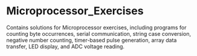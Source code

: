# Microprocessor_Exercises
Contains solutions for Microprocessor exercises, including programs for counting byte occurrences, serial communication, string case conversion, negative number counting, timer-based pulse generation, array data transfer, LED display, and ADC voltage reading. 
